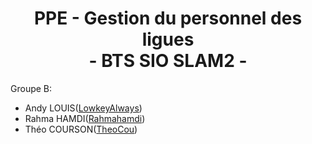 <div align="center">

# PPE - Gestion du personnel des ligues <br> - BTS SIO SLAM2 -

</div>


Groupe B:

- Andy LOUIS([LowkeyAlways](https://github.com/LowkeyAlways)) 
- Rahma HAMDI([Rahmahamdi](https://github.com/Rahmahamdi))
- Théo COURSON([TheoCou](https://github.com/TheoCou))